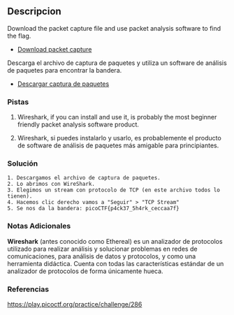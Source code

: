 ## Descripcion
Download the packet capture file and use packet analysis software to find the flag.
- [Download packet capture](https://artifacts.picoctf.net/c/194/network-dump.flag.pcap)

Descarga el archivo de captura de paquetes y utiliza un software de análisis de paquetes para encontrar la bandera.
- [Descargar captura de paquetes](https://artifacts.picoctf.net/c/194/network-dump.flag.pcap)
### Pistas
1. Wireshark, if you can install and use it, is probably the most beginner friendly packet analysis software product.

1. Wireshark, si puedes instalarlo y usarlo, es probablemente el producto de software de análisis de paquetes más amigable para principiantes.
### Solución
```
1. Descargamos el archivo de captura de paquetes.
2. Lo abrimos con WireShark.
3. Elegimos un stream con protocolo de TCP (en este archivo todos lo tienen).
4. Hacemos clic derecho vamos a "Seguir" > "TCP Stream"
5. Se nos da la bandera: picoCTF{p4ck37_5h4rk_ceccaa7f}
```
### Notas Adicionales
**Wireshark** (antes conocido como Ethereal) es un analizador de protocolos utilizado para realizar análisis y solucionar problemas en redes de comunicaciones, para análisis de datos y protocolos, y como una herramienta didáctica. Cuenta con todas las características estándar de un analizador de protocolos de forma únicamente hueca.
### Referencias
https://play.picoctf.org/practice/challenge/286